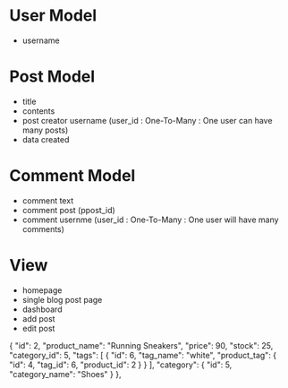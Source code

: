 # User Model

- username

# Post Model

- title 
- contents
- post creator username (user_id : One-To-Many : One user can have many posts)
- data created 

# Comment Model

- comment text 
- comment post (ppost_id)
- comment usernme (user_id : One-To-Many : One user will have many comments)

# View 
- homepage
- single blog post page
- dashboard
- add post 
- edit post

{
    "id": 2,
    "product_name": "Running Sneakers",
    "price": 90,
    "stock": 25,
    "category_id": 5,
    "tags": [
      {
        "id": 6,
        "tag_name": "white",
        "product_tag": {
          "id": 4,
          "tag_id": 6,
          "product_id": 2
        }
      }
    ],
    "category": {
      "id": 5,
      "category_name": "Shoes"
    }
  },